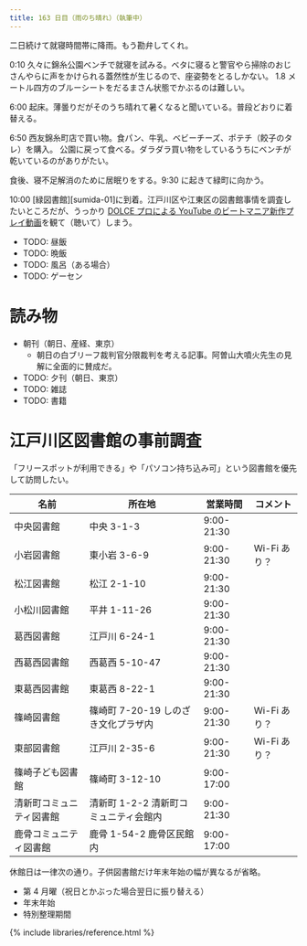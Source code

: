 ```yaml
---
title: 163 日目（雨のち晴れ）（執筆中）
---
```


二日続けて就寝時間帯に降雨。もう勘弁してくれ。

0:10 久々に錦糸公園ベンチで就寝を試みる。ベタに寝ると警官やら掃除のおじさんやらに声をかけられる蓋然性が生じるので、座姿勢をとるしかない。
1.8 メートル四方のブルーシートをだるまさん状態でかぶるのは難しい。

6:00 起床。薄曇りだがそのうち晴れて暑くなると聞いている。普段どおりに着替える。

6:50 西友錦糸町店で買い物。食パン、牛乳、ベビーチーズ、ポテチ（餃子のタレ）を購入。
公園に戻って食べる。ダラダラ買い物をしているうちにベンチが乾いているのがありがたい。

食後、寝不足解消のために居眠りをする。9:30 に起きて緑町に向かう。

10:00 [緑図書館][sumida-01]に到着。江戸川区や江東区の図書館事情を調査したいところだが、うっかり
[DOLCE プロによる YouTube のビートマニア新作プレイ動画](https://www.youtube.com/watch?v=iMUk_gKX98A)を観て（聴いて）しまう。

* TODO: 昼飯
* TODO: 晩飯
* TODO: 風呂（ある場合）
* TODO: ゲーセン

# 読み物

* 朝刊（朝日、産経、東京）
  * 朝日の白ブリーフ裁判官分限裁判を考える記事。阿曽山大噴火先生の見解に全面的に賛成だ。
* TODO: 夕刊（朝日、東京）
* TODO: 雑誌
* TODO: 書籍

# 江戸川区図書館の事前調査

「フリースポットが利用できる」や「パソコン持ち込み可」という図書館を優先して訪問したい。

| 名前                     | 所在地                                | 営業時間   | コメント     |
| ------------------------ | ------------------------------------- | ---------- | ------------ |
| 中央図書館               | 中央 3-1-3                            | 9:00-21:30 |              |
| 小岩図書館               | 東小岩 3-6-9                          | 9:00-21:30 | Wi-Fi あり？ |
| 松江図書館               | 松江 2-1-10                           | 9:00-21:30 |              |
| 小松川図書館             | 平井 1-11-26                          | 9:00-21:30 |              |
| 葛西図書館               | 江戸川 6-24-1                         | 9:00-21:30 |              |
| 西葛西図書館             | 西葛西 5-10-47                        | 9:00-21:30 |              |
| 東葛西図書館             | 東葛西 8-22-1                         | 9:00-21:30 |              |
| 篠崎図書館               | 篠崎町 7-20-19 しのざき文化プラザ内   | 9:00-21:30 | Wi-Fi あり？ |
| 東部図書館               | 江戸川 2-35-6                         | 9:00-21:30 | Wi-Fi あり？ |
| 篠崎子ども図書館         | 篠崎町 3-12-10                        | 9:00-17:00 |              |
| 清新町コミュニティ図書館 | 清新町 1-2-2 清新町コミュニティ会館内 | 9:00-21:30 |              |
| 鹿骨コミュニティ図書館   | 鹿骨 1-54-2 鹿骨区民館内              | 9:00-17:00 |              |

休館日は一律次の通り。子供図書館だけ年末年始の幅が異なるが省略。
* 第 4 月曜（祝日とかぶった場合翌日に振り替える）
* 年末年始
* 特別整理期間

{% include libraries/reference.html %}
